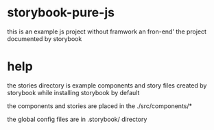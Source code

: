 # storybook-pure-js
this is an example  js project without framwork an fron-end' the project documented by storybook

# help
the stories directory is example components and story files created by storybook while installing storybook by default

the components and stories are placed in the ./src/components/*

the global config files are in .storybook/ directory

